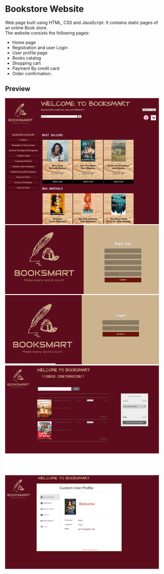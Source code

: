 # Bookstore Website

Web page built using HTML, CSS and JavaScript. It contains static pages of an online Book store. \
The website consists the following pages:
* Home page 
* Registration and user Login
* User profile page
* Books catalog
* Shopping cart
* Payment By credit card
* Order confirmation.

## Preview
![alt text](2.1.PNG)
![alt text](2.2.png)
![alt text](2.3.png)
![alt text](2.4.png)
![alt text](2.5.png)
